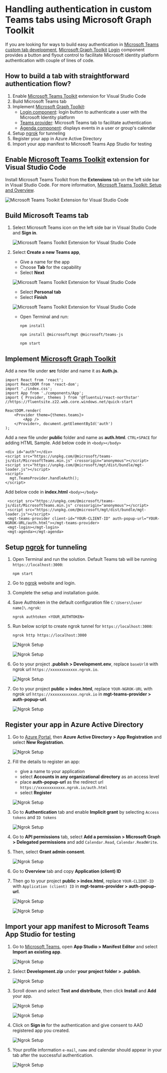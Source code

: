 # Handling authentication in custom Teams tabs using Microsoft Graph Toolkit 

If you are looking for ways to build easy authentication in [Microsoft Teams custom tab development](https://cda.ms/1vt), [Microsoft Graph Toolkit](https://cda.ms/1vw) [Login](https://cda.ms/1vx) component provides a button and flyout control to facilitate Microsoft identity platform authentication with couple of lines of code.

## How to build a tab with straightforward authentication flow?

1. Enable [Microsoft Teams Toolkit](https://marketplace.visualstudio.com/items?itemName=TeamsDevApp.ms-teams-vscode-extension&WT.mc_id=m365-0000-aycabas) extension for Visual Studio Code
1. Build Microsoft Teams tab
1. Implement [Microsoft Graph Toolkit](https://cda.ms/1tV):
    * [Login component](https://cda.ms/1tX): login button to authenticate a user with the Microsoft Identity platform
    * [Teams provider](https://cda.ms/1tY): Microsoft Teams tab to facilitate authentication
    * [Agenda component](https://cda.ms/1tZ): displays events in a user or group's calendar
1. Setup [ngrok](https://ngrok.com/docs#getting-started-authtoken) for tunneling
1. Register your app in Azure Active Directory    
1. Import your app manifest to Microsoft Teams App Studio for testing    
    
## Enable [Microsoft Teams Toolkit](https://marketplace.visualstudio.com/items?itemName=TeamsDevApp.ms-teams-vscode-extension&WT.mc_id=m365-0000-aycabas) extension for Visual Studio Code

Install Microsoft Teams Toolkit from the **Extensions** tab on the left side bar in Visual Studio Code. For more information, [Microsoft Teams Toolkit: Setup and Overview](https://quickbites.dev/2020/06/25/microsoft-teams-toolkit-setup/).

   ![Microsoft Teams Toolkit Extension for Visual Studio Code](/Images/01.png)

## Build Microsoft Teams tab

1. Select Microsoft Teams icon on the left side bar in Visual Studio Code and **Sign in**.

   ![Microsoft Teams Toolkit Extension for Visual Studio Code](/Images/02.png)
   
1. Select **Create a new Teams app**, 
   * Give a name for the app 
   * Choose **Tab** for the capability
   * Select **Next**
   
   ![Microsoft Teams Toolkit Extension for Visual Studio Code](/Images/03.png)
   
   * Select **Personal tab**
   * Select **Finish**
   
   ![Microsoft Teams Toolkit Extension for Visual Studio Code](/Images/04.PNG)
   
   * Open Terminal and run:
   
      `npm install`
      
      `npm install @microsoft/mgt @microsoft/teams-js`
   
      `npm start`

## Implement [Microsoft Graph Toolkit](https://cda.ms/1tV)

Add a new file under **src** folder and name it as **Auth.js**.

```
import React from 'react';
import ReactDOM from 'react-dom';
import './index.css';
import App from './components/App';
import { Provider, themes } from '@fluentui/react-northstar' //https://fluentsite.z22.web.core.windows.net/quick-start

ReactDOM.render(
    <Provider theme={themes.teams}>
        <App />
    </Provider>, document.getElementById('auth')
);
```

Add a new file under **public** folder and name as **auth.html**. `CTRL+SPACE` for adding HTML Sample. Add below code in `<body></body>`

```
<div id="auth"></div>
<script src="https://unpkg.com/@microsoft/teams-js/dist/MicrosoftTeams.min.js" crossorigin="anonymous"></script>
<script src="https://unpkg.com/@microsoft/mgt/dist/bundle/mgt-loader.js"></script>
<script>
  mgt.TeamsProvider.handleAuth();
</script>
```

Add below code in **index.html** `<body></body>`

```
 <script src="https://unpkg.com/@microsoft/teams-js/dist/MicrosoftTeams.min.js" crossorigin="anonymous"></script>
 <script src="https://unpkg.com/@microsoft/mgt/dist/bundle/mgt-loader.js"></script>
 <mgt-teams-provider client-id="YOUR-CLIENT-ID" auth-popup-url="YOUR-NGROK-URL/auth.html"></mgt-teams-provider> 
 <mgt-login></mgt-login>
 <mgt-agenda></mgt-agenda>
```  

## Setup [ngrok](https://ngrok.com/) for tunneling

1. Open Terminal and run the solution. Default Teams tab will be running `https://localhost:3000`:
   
   `npm start`
   
1. Go to [ngrok](https://ngrok.com/) website and login.

1. Complete the setup and installation guide. 

1. Save Authtoken in the default configuration file `C:\Users\[user name]\.ngrok`:
   
   `ngrok authtoken <YOUR_AUTHTOKEN>`
   
1. Run below script to create ngrok tunnel for `https://localhost:3000`:

   `ngrok http https://localhost:3000`
   
   ![Ngrok Setup](/Images/06.PNG) 
   
   ![Ngrok Setup](/Images/05.PNG) 

1. Go to your project **.publish > Development.env**, replace `baseUrl0` with ngrok url  `https://xxxxxxxxxxxx.ngrok.io`.

   ![Ngrok Setup](/Images/07.PNG) 
   
1. Go to your project **public > index.html**, replace `YOUR-NGROK-URL` with ngrok url  `https://xxxxxxxxxxxx.ngrok.io` in **mgt-teams-provider > auth-popup-url**.

   ![Ngrok Setup](/Images/08.PNG) 
   
## Register your app in Azure Active Directory

1. Go to [Azure Portal](https://portal.azure.com/?WT.mc_id=m365-0000-aycabas), then **Azure Active Directory > App Registration** and select **New Registration**.

   ![Ngrok Setup](/Images/09.PNG) 

1. Fill the details to register an app:
   * give a name to your application
   * select **Accounts in any organizational directory** as an access level
   * place **auth-popup-url** as the redirect url `https://xxxxxxxxxxxx.ngrok.io/auth.html`
   * select **Register**
   
   ![Ngrok Setup](/Images/10.PNG) 

1. Go to **Authentication** tab and enable **Implicit grant** by selecting `Access tokens` and `ID tokens`

   ![Ngrok Setup](/Images/11.PNG)
   
1. Go to **API permissions** tab, select **Add a permission > Microsoft Graph > Delegated permissions** and add `Calendar.Read`, `Calendar.ReadWrite`.
1. Then, select **Grant admin consent**.

   ![Ngrok Setup](/Images/19.PNG)
   
1. Go to **Overview** tab and copy **Application (client) ID**
1. Then go to your project **public > index.html**, replace `YOUR-CLIENT-ID` with `Application (client) ID` in **mgt-teams-provider > auth-popup-url**.

   ![Ngrok Setup](/Images/12.PNG)
   
   ![Ngrok Setup](/Images/13.png)
   
## Import your app manifest to Microsoft Teams App Studio for testing

1. Go to [Microsoft Teams](https://teams.microsoft.com/?WT.mc_id=m365-0000-aycabas), open **App Studio > Manifest Editor** and select **Import an existing app**.
   
   ![Ngrok Setup](/Images/14.png)
   
1. Select **Development.zip** under **your project folder > .publish**.

   ![Ngrok Setup](/Images/15.png)

1. Scroll down and select **Test and distribute**, then click **Install** and **Add** your app.

   ![Ngrok Setup](/Images/16.png)
   
   ![Ngrok Setup](/Images/17.png)
   
1. Click on **Sign in** for the authentication and give consent to AAD registered app you created.

   ![Ngrok Setup](/Images/18.png)
   
1. Your profile information `e-mail`, `name` and calendar should appear in your tab after the successful authentication.

   ![Ngrok Setup](/Images/20.PNG)
   
